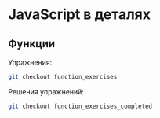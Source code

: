 # JavaScript в деталях

## Функции

Упражнения:

```sh
git checkout function_exercises
```

Решения упражнений:

```sh
git checkout function_exercises_completed
```